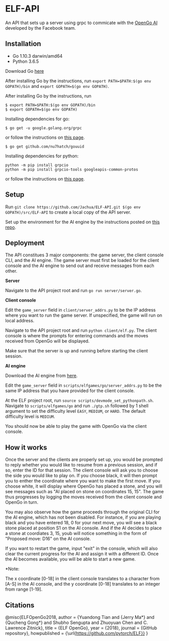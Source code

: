 # ELF-API
An API that sets up a server using grpc to commicate with the [OpenGo AI](https://github.com/pytorch/ELF) developed by the Facebook team.

## **Installation**

* Go 1.10.3 darwin/amd64
* Python 3.6.5

Download Go [here](https://golang.org/dl/)

After installing Go by the instructions, run ```export PATH=$PATH:$(go env GOPATH)/bin``` and ```export GOPATH=$(go env GOPATH)```.

After installing Go by the instructions, run 
```
$ export PATH=$PATH:$(go env GOPATH)/bin
$ export GOPATH=$(go env GOPATH)
```

Installing dependencies for go:
```
$ go get -u google.golang.org/grpc 
```
or follow the instructions on [this page](https://grpc.io/docs/quickstart/go.html).
```
$ go get github.com/nu7hatch/gouuid
```

Installing dependencies for python:
```
python -m pip install grpcio
python -m pip install grpcio-tools googleapis-common-protos
```
or follow the instructions on [this page](https://grpc.io/docs/quickstart/python.html).


## **Setup**

Run ```git clone https://github.com/Jachua/ELF-API.git $(go env GOPATH)/src/ELF-API``` to create a local copy of the API server.

Set up the environment for the AI engine by the instructions posted on [this repo](https://github.com/Jachua/ELF).

## **Deployment**

The API constitues 3 major components: the game server, the client console CLI, and the AI engine.
The game server must first be loaded for the client console and the AI engine to send out and receive messages from each other. 

**Server**

Navigate to the API project root and run ```go run server/server.go```.

**Client console**


Edit the ```game_server``` field in ```client/server_addrs.py``` to be the IP address where you want to run the game server. If unspecified, the game will run on local address. 

Navigate to the API project root and run ```python client/elf.py```. The client console is where the prompts for entering commands and the moves received from OpenGo will be displayed. 

Make sure that the server is up and running before starting the client session. 

**AI engine**

Download the AI engine from [here](https://github.com/Jachua/ELF). 

Edit the ```game_server``` field in ```scripts/elfgames/go/server_addrs.py``` to be the same IP address that you have provided for the client console. 

At the ELF project root, run ```source scripts/devmode_set_pythonpath.sh```. Navigate to ```scripts/elfgames/go``` and run ```./gtp.sh``` followed by 1 shell argument to set the difficulty level ```EASY```, ```MEDIUM```, or ```HARD```. The default difficulty level is ```MEDIUM```.

You should now be able to play the game with OpenGo via the client console. 

## **How it works**

Once the server and the clients are properly set up, you would be prompted to reply whether you would like to resume from a previous session, and if so, enter the ID for that session. The client console will ask you to choose the side you would like to play on. If you choose black, it will then prompt you to enther the coordinate where you want to make the first move. If you choose white, it will display where OpenGo has placed a stone, and you will see messages such as "AI placed on stone on coordinates 15, 15". The game thus progresses by logging the moves received from the client console and OpenGo in turn. 

You may also observe how the game proceeds through the original CLI for the AI engine, which has not been disabled. For instance, if you are playing black and you have entered 18, 0 for your next move, you will see a black stone placed at position S1 on the AI console. And if the AI decides to place a stone at coordiates 3, 15, youb will notice something in the form of "Proposed move: D16" on the AI console.

If you want to restart the game, input "exit" in the console, which will also clear the current progress for the AI and assign it with a different ID. Once the AI becomes available, you will be able to start a new game.

*Note:

The x coordinate [0-18] in the client console translates to a character from [A-S] in the AI console, and the y coordinate [0-18] translates to an integer from range [1-19].

## **Citations**
@misc{ELFOpenGo2018,
  author = {Yuandong Tian and {Jerry Ma*} and {Qucheng Gong*} and Shubho Sengupta and Zhuoyuan Chen and C. Lawrence Zitnick},
  title = {ELF OpenGo},
  year = {2018},
  journal = {GitHub repository},
  howpublished = {\url{https://github.com/pytorch/ELF}}
}
